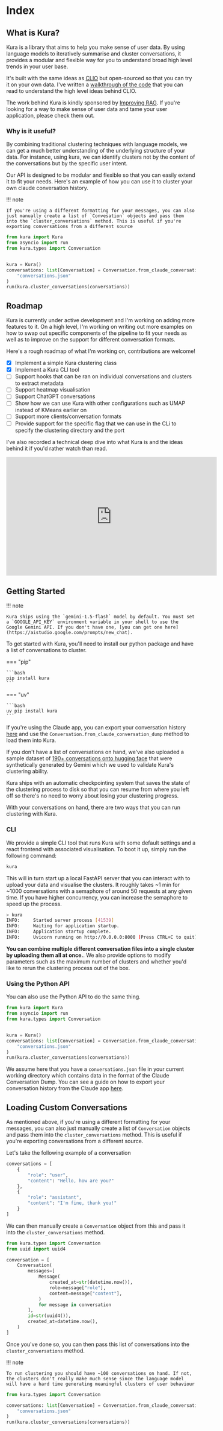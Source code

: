 # Index

## What is Kura?

Kura is a library that aims to help you make sense of user data. By using language models to iteratively summarise and cluster conversations, it provides a modular and flexible way for you to understand broad high level trends in your user base.

It's built with the same ideas as [CLIO](https://www.anthropic.com/research/clio) but open-sourced so that you can try it on your own data. I've written a [walkthrough of the code](https://ivanleo.com/blog/understanding-user-conversations) that you can read to understand the high level ideas behind CLIO.

The work behind Kura is kindly sponsored by [Improving RAG](http://improvingrag.com). If you're looking for a way to make sense of user data and tame your user application, please check them out.

### Why is it useful?

By combining traditional clustering techniques with language models, we can get a much better understanding of the underlying structure of your data. For instance, using kura, we can identify clusters not by the content of the conversations but by the specific user intent.

Our API is designed to be modular and flexible so that you can easily extend it to fit your needs. Here's an example of how you can use it to cluster your own claude conversation history.

!!! note

    If you're using a different formatting for your messages, you can also just manually create a list of `Convesation` objects and pass them into the `cluster_conversations` method. This is useful if you're exporting conversations from a different source

```py
from kura import Kura
from asyncio import run
from kura.types import Conversation


kura = Kura()
conversations: list[Conversation] = Conversation.from_claude_conversation_dump(
    "conversations.json"
)
run(kura.cluster_conversations(conversations))
```

## Roadmap

Kura is currently under active development and I'm working on adding more features to it. On a high level, I'm working on writing out more examples on how to swap out specific components of the pipeline to fit your needs as well as to improve on the support for different conversation formats.

Here's a rough roadmap of what I'm working on, contributions are welcome!

- [x] Implement a simple Kura clustering class
- [x] Implement a Kura CLI tool
- [ ] Support hooks that can be ran on individual conversations and clusters to extract metadata
- [ ] Support heatmap visualisation
- [ ] Support ChatGPT conversations
- [ ] Show how we can use Kura with other configurations such as UMAP instead of KMeans earlier on
- [ ] Support more clients/conversation formats
- [ ] Provide support for the specific flag that we can use in the CLi to specify the clustering directory and the port

I've also recorded a technical deep dive into what Kura is and the ideas behind it if you'd rather watch than read.

<iframe width="560" height="315" src="https://www.youtube.com/embed/TPOP_jDiSVE?si=uvTond4LUwJGOn4F" title="YouTube video player" frameborder="0" allow="accelerometer; autoplay; clipboard-write; encrypted-media; gyroscope; picture-in-picture; web-share" referrerpolicy="strict-origin-when-cross-origin" allowfullscreen></iframe>

## Getting Started

!!! note

    Kura ships using the `gemini-1.5-flash` model by default. You must set a `GOOGLE_API_KEY` environment variable in your shell to use the Google Gemini API. If you don't have one, [you can get one here](https://aistudio.google.com/prompts/new_chat).

To get started with Kura, you'll need to install our python package and have a list of conversations to cluster.

=== "pip"

    ```bash
    pip install kura
    ```

=== "uv"

    ```bash
    uv pip install kura
    ```

If you're using the Claude app, you can export your conversation history [here](https://support.anthropic.com/en/articles/9450526-how-can-i-export-my-claude-ai-data) and use the `Conversation.from_claude_conversation_dump` method to load them into Kura.

If you don't have a list of conversations on hand, we've also uploaded a sample dataset of [190+ conversations onto hugging face](https://huggingface.co/datasets/ivanleomk/synthetic-gemini-conversations) that were synthetically generated by Gemini which we used to validate Kura's clustering ability.

Kura ships with an automatic checkpointing system that saves the state of the clustering process to disk so that you can resume from where you left off so there's no need to worry about losing your clustering progress.

With your conversations on hand, there are two ways that you can run clustering with Kura.

### CLI

We provide a simple CLI tool that runs Kura with some default settings and a react frontend with associated visualisation. To boot it up, simply run the following command:

```bash
kura
```

This will in turn start up a local FastAPI server that you can interact with to upload your data and visualise the clusters. It roughly takes ~1 min for ~1000 conversations with a semaphore of around 50 requests at any given time. If you have higher concurrency, you can increase the semaphore to speed up the process.

```bash
> kura
INFO:     Started server process [41539]
INFO:     Waiting for application startup.
INFO:     Application startup complete.
INFO:     Uvicorn running on http://0.0.0.0:8000 (Press CTRL+C to quit)
```

**You can combine multiple different conversation files into a single cluster by uploading them all at once.**. We also provide options to modify parameters such as the maximum number of clusters and whether you'd like to rerun the clustering process out of the box.

### Using the Python API

You can also use the Python API to do the same thing.

```python
from kura import Kura
from asyncio import run
from kura.types import Conversation


kura = Kura()
conversations: list[Conversation] = Conversation.from_claude_conversation_dump(
    "conversations.json"
)
run(kura.cluster_conversations(conversations))

```

We assume here that you have a `conversations.json` file in your current working directory which contains data in the format of the Claude Conversation Dump. You can see a guide on how to export your conversation history from the Claude app [here](https://support.anthropic.com/en/articles/9450526-how-can-i-export-my-claude-ai-data).

## Loading Custom Conversations

As mentioned above, if you're using a different formatting for your messages, you can also just manually create a list of `Conversation` objects and pass them into the `cluster_conversations` method. This is useful if you're exporting conversations from a different source.

Let's take the following example of a conversation

```python
conversations = [
    {
        "role": "user",
        "content": "Hello, how are you?"
    },
    {
        "role": "assistant",
        "content": "I'm fine, thank you!"
    }
]
```

We can then manually create a `Conversation` object from this and pass it into the `cluster_conversations` method.

```python
from kura.types import Conversation
from uuid import uuid4

conversation = [
    Conversation(
        messages=[
            Message(
                created_at=str(datetime.now()),
                role=message["role"],
                content=message["content"],
            )
            for message in conversation
        ],
        id=str(uuid4()),
        created_at=datetime.now(),
    )
]

```

Once you've done so, you can then pass this list of conversations into the `cluster_conversations` method.

!!! note

    To run clustering you should have ~100 conversations on hand. If not, the clusters don't really make much sense since the language model will have a hard time generating meaningful clusters of user behaviour

```python
from kura.types import Conversation

conversations: list[Conversation] = Conversation.from_claude_conversation_dump(
    "conversations.json"
)
run(kura.cluster_conversations(conversations))
```
